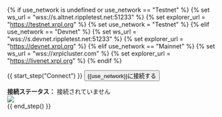 {% if use_network is undefined or use_network == "Testnet" %}
  {% set ws_url = "wss://s.altnet.rippletest.net:51233" %}
  {% set explorer_url = "https://testnet.xrpl.org" %}
  {% set use_network = "Testnet" %}
{% elif use_network == "Devnet" %}
  {% set ws_url = "wss://s.devnet.rippletest.net:51233" %}
  {% set explorer_url = "https://devnet.xrpl.org" %}
{% elif use_network == "Mainnet" %}
  {% set ws_url = "wss://xrplcluster.com" %}
  {% set explorer_url = "https://livenet.xrpl.org" %}
{% endif %}

{{ start_step("Connect") }}
<button id="connect-button" class="btn btn-primary" data-wsurl="{{ws_url}}" data-explorer="{{explorer_url}}">{{use_network}}に接続する</button>
<div>
  <strong>接続ステータス：</strong>
  <span id="connection-status">接続されていません</span>
  <div class="loader collapse" id="loader-connect"><img class="throbber" src="assets/img/xrp-loader-96.png"></div>
</div>
{{ end_step() }}
